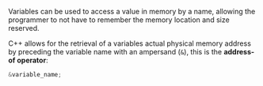 Variables can be used to access a value in memory by a name, allowing the programmer to not have to remember the memory location and size reserved.

C++ allows for the retrieval of a variables actual physical memory address by preceding the variable name with an ampersand (`&`), this is the **address-of operator**:

```cpp
&variable_name;
```
